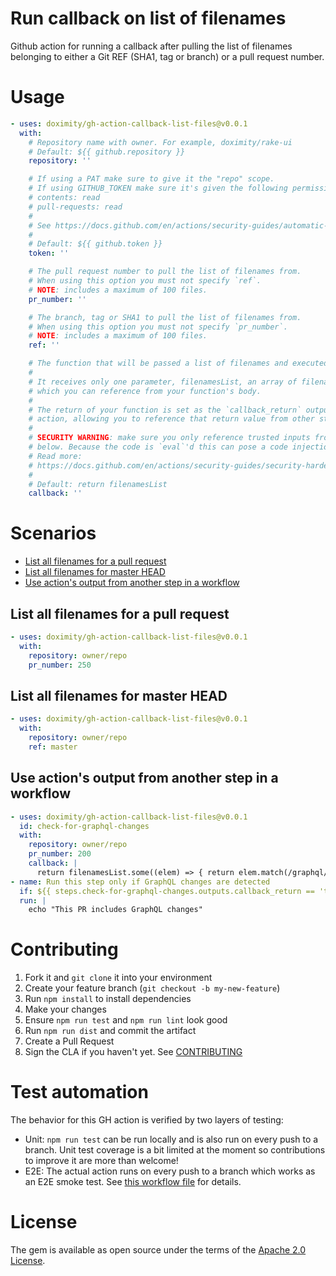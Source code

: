 # Run callback on list of filenames

Github action for running a callback after pulling the list of filenames belonging to either a Git REF (SHA1, tag or
branch) or a pull request number.

# Usage
```yaml
- uses: doximity/gh-action-callback-list-files@v0.0.1
  with:
    # Repository name with owner. For example, doximity/rake-ui
    # Default: ${{ github.repository }}
    repository: ''

    # If using a PAT make sure to give it the "repo" scope.
    # If using GITHUB_TOKEN make sure it's given the following permissions:
    # contents: read
    # pull-requests: read
    #
    # See https://docs.github.com/en/actions/security-guides/automatic-token-authentication#permissions-for-the-github_token
    #
    # Default: ${{ github.token }}
    token: ''

    # The pull request number to pull the list of filenames from.
    # When using this option you must not specify `ref`.
    # NOTE: includes a maximum of 100 files.
    pr_number: ''

    # The branch, tag or SHA1 to pull the list of filenames from.
    # When using this option you must not specify `pr_number`.
    # NOTE: includes a maximum of 100 files.
    ref: ''

    # The function that will be passed a list of filenames and executed afterwards.
    #
    # It receives only one parameter, filenamesList, an array of filename strings
    # which you can reference from your function's body.
    #
    # The return of your function is set as the `callback_return` output of this
    # action, allowing you to reference that return value from other steps in your workflow.
    #
    # SECURITY WARNING: make sure you only reference trusted inputs from within the callback
    # below. Because the code is `eval`'d this can pose a code injection risk if misused.
    # Read more:
    # https://docs.github.com/en/actions/security-guides/security-hardening-for-github-actions#understanding-the-risk-of-script-injections
    #
    # Default: return filenamesList
    callback: ''
```
# Scenarios
- [List all filenames for a pull request](#List-all-filenames-for-a-pull-request)
- [List all filenames for master HEAD](#List-all-filenames-for-master-head)
- [Use action's output from another step in a workflow](#Use-actions-output-from-another-step-in-a-workflow)

## List all filenames for a pull request

```yaml
- uses: doximity/gh-action-callback-list-files@v0.0.1
  with:
    repository: owner/repo
    pr_number: 250
```

## List all filenames for master HEAD

```yaml
- uses: doximity/gh-action-callback-list-files@v0.0.1
  with:
    repository: owner/repo
    ref: master
```

## Use action's output from another step in a workflow

```yaml
- uses: doximity/gh-action-callback-list-files@v0.0.1
  id: check-for-graphql-changes
  with:
    repository: owner/repo
    pr_number: 200
    callback: |
      return filenamesList.some((elem) => { return elem.match(/graphql/) })
- name: Run this step only if GraphQL changes are detected
  if: ${{ steps.check-for-graphql-changes.outputs.callback_return == 'true' }}
  run: |
    echo "This PR includes GraphQL changes"
```

# Contributing

1. Fork it and `git clone` it into your environment
2. Create your feature branch (`git checkout -b my-new-feature`)
3. Run `npm install` to install dependencies
4. Make your changes
5. Ensure `npm run test` and `npm run lint` look good
6. Run `npm run dist` and commit the artifact
7. Create a Pull Request
8. Sign the CLA if you haven't yet. See [CONTRIBUTING](./CONTRIBUTING.md)

# Test automation

The behavior for this GH action is verified by two layers of testing:
- Unit: `npm run test` can be run locally and is also run on every push
to a branch. Unit test coverage is a bit limited at the moment so contributions to
improve it are more than welcome!
- E2E: The actual action runs on every push to a branch which works as an E2E smoke test.
See [this workflow file](./.github/workflows/test_action.yml) for details.

# License
The gem is available as open source under the terms of the [Apache 2.0 License](./LICENSE).
